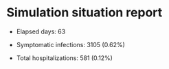 # Simulation situation report

* Elapsed days: 63

* Symptomatic infections: 3105 (0.62%)

* Total hospitalizations: 581 (0.12%)

